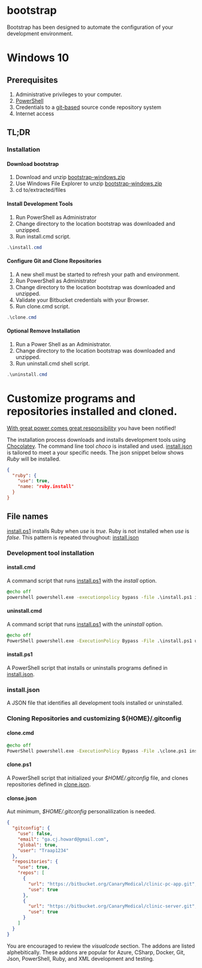 # bootstrap
Bootstrap has been designed to automate the configuration of your development
environment.

# Windows 10
## Prerequisites
1. Administrative privileges to your computer.
2. [PowerShell](https://en.wikipedia.org/wiki/PowerShell)
3. Credentials to a [git-based](https://en.wikipedia.org/wiki/Git) source conde repository system
5. Internet access

## TL;DR
### Installation
#### Download bootstrap
1. Download and unzip [bootstrap-windows.zip](https://github.com/Traap/bootstrap-w10/archive/refs/tags/v1.0.0.0.zip)
2. Use Windows File Explorer to unzip [bootstrap-windows.zip](https://github.com/Traap/bootstrap-w10/archive/refs/tags/v1.0.0.0.zip)
3. cd to/extracted/files

#### Install Development Tools
1. Run PowerShell as Administrator
2. Change directory to the location bootstrap was downloaded and unzipped.
3. Run install.cmd script.

```PowerShell
.\install.cmd
```

#### Configure Git and Clone Repositories
1. A new shell must be started to refresh your path and environment.
2. Run PowerShell as Administrator
3. Change directory to the location bootstrap was downloaded and unzipped.
4. Validate your Bitbucket credentials with your Browser.
5. Run clone.cmd script.

```PowerShell
.\clone.cmd
```

#### Optional Remove Installation
1. Run a Power Shell as an Administrator.
2. Change directory to the location bootstrap was downloaded and unzipped.
3. Run uninstall.cmd shell script.

```PowerShell
.\uninstall.cmd
```

# Customize programs and repositories installed and cloned.
[With great power comes great responsibility](https://en.wikipedia.org/wiki/With_great_power_comes_great_responsibility)
you have been notified!

The installation process downloads and installs development tools using
[Chocolatey](https://community.chocolatey.org/packages). The command line tool
*choco* is installed and used.
[install.json](https://github.com/Traap/bootstrap-windows/blob/master/install.json)
is tailored to meet a your specific needs. The json snippet below shows *Ruby*
will be installed.

```json
{
  "ruby": {
    "use": true,
    "name: "ruby.install"
  }
}
```

## File names
[install.ps1](https://github.com/Traap/bootstrap-windows/blob/master/install.ps1)
installs Ruby when *use* is *true*.  Ruby is not installed when *use* is *false*.
This pattern is repeated throughout: [install.json](https://github.com/Traap/bootstrap-windows/blob/master/install.json)

### Development tool installation
#### install.cmd
A command script that runs
[install.ps1](https://github.com/Traap/bootstrap-windows/blob/master/install.ps1)
with the *install* option.

```cmd
@echo off
powershell powershell.exe -executionpolicy bypass -file .\install.ps1 install
```

#### uninstall.cmd
A command script that runs
[install.ps1](https://github.com/Traap/bootstrap-windows/blob/master/bootsrap.ps1)
with the *uninstall* option.

```cmd
@echo off
PowerShell powershell.exe -ExecutionPolicy Bypass -File .\install.ps1 uninstall
```

#### install.ps1
A PowerShell script that installs or uninstalls programs defined in
[install.json](https://github.com/Traap/bootstrap-windows/blob/master/install.json).

### install.json
A JSON file that identifies all development tools installed or uninstalled.

### Cloning Repositories and customizing ${HOME}/.gitconfig
#### clone.cmd

```cmd
@echo off
PowerShell powershell.exe -ExecutionPolicy Bypass -File .\clone.ps1 install
```

#### clone.ps1
A PowerShell script that initialized your *$HOME/.gitconfig* file, and clones
repositories defined in
[clone.json](https://github.com/Traap/bootstrap-windows/blob/master/clone.json).

#### clonse.json
Aut minimum, *$HOME/.gitconfig* personalilization is needed.

```json
{
  "gitconfig": {
    "use": false,
    "email": "ga.cj.howard@gmail.com",
    "global": true,
    "user": "Traap1234"
  },
  "repositories": {
    "use": true,
    "repos": [
      {
        "url": "https://bitbucket.org/CanaryMedical/clinic-pc-app.git",
        "use": true
      },
      {
        "url": "https://bitbucket.org/CanaryMedical/clinic-server.git",
        "use": true
      }
    ]
  }
}
```

You are encouraged to review the _visualcode_ section.  The addons are listed
alphebitically.  These addons are popular for Azure, CSharp, Docker, Git, Json,
PowerShell, Ruby, and XML development and testing.

